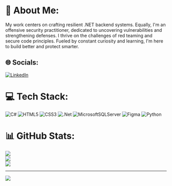 # 💫 About Me:
My work centers on crafting resilient .NET backend systems. Equally, I'm an offensive security practitioner, dedicated to uncovering vulnerabilities and strengthening defenses. I thrive on the challenges of red teaming and secure code principles. Fueled by constant curiosity and learning, I'm here to build better and protect smarter.


## 🌐 Socials:
[![LinkedIn](https://img.shields.io/badge/LinkedIn-%230077B5.svg?logo=linkedin&logoColor=white)](https://linkedin.com/in/iamhalfbot) 

# 💻 Tech Stack:
![C#](https://img.shields.io/badge/c%23-%23239120.svg?style=for-the-badge&logo=csharp&logoColor=white) ![HTML5](https://img.shields.io/badge/html5-%23E34F26.svg?style=for-the-badge&logo=html5&logoColor=white) ![CSS3](https://img.shields.io/badge/css3-%231572B6.svg?style=for-the-badge&logo=css3&logoColor=white)  ![.Net](https://img.shields.io/badge/.NET-5C2D91?style=for-the-badge&logo=.net&logoColor=white) ![MicrosoftSQLServer](https://img.shields.io/badge/Microsoft%20SQL%20Server-CC2927?style=for-the-badge&logo=microsoft%20sql%20server&logoColor=white) ![Figma](https://img.shields.io/badge/figma-%23F24E1E.svg?style=for-the-badge&logo=figma&logoColor=white) ![Python](https://img.shields.io/badge/python-3670A0?style=for-the-badge&logo=python&logoColor=ffdd54)

# 📊 GitHub Stats:
![](https://github-readme-stats.vercel.app/api?username=iAmHalfBot&theme=dark&hide_border=true&include_all_commits=false&count_private=false)<br/>
![](https://nirzak-streak-stats.vercel.app/?user=iAmHalfBot&theme=dark&hide_border=true)<br/>
![](https://github-readme-stats.vercel.app/api/top-langs/?username=iAmHalfBot&theme=dark&hide_border=true&include_all_commits=false&count_private=false&layout=compact)

---
[![](https://visitcount.itsvg.in/api?id=iAmHalfBot&icon=0&color=0)](https://visitcount.itsvg.in)

<!-- Proudly created with GPRM ( https://gprm.itsvg.in ) -->
